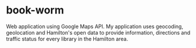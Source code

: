 # book-worm
Web application using Google Maps API. My application uses geocoding, geolocation and Hamilton's open data to provide information, directions and traffic status for every library in the Hamilton area. 
